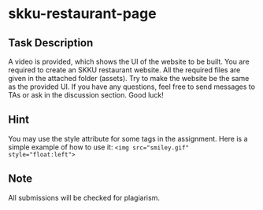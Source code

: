# skku-restaurant-page

## Task Description
A video is provided, which shows the UI of the website to be built. You are
required to create an SKKU restaurant website. All the required files are given in the attached
folder (assets). Try to make the website be the same as the provided UI. If you have any
questions, feel free to send messages to TAs or ask in the discussion section. Good luck!

## Hint
You may use the style attribute for some tags in the assignment. 
Here is a simple example of how to use it: `<img src="smiley.gif" style="float:left">`

## Note
All submissions will be checked for plagiarism.
